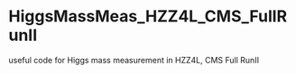# HiggsMassMeas_HZZ4L_CMS_FullRunII
useful code for Higgs mass measurement in HZZ4L, CMS Full RunII
